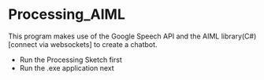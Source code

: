 # Processing_AIML

This program makes use of the Google Speech API and the AIML library(C#) [connect via websockets] to create a chatbot.

- Run the Processing Sketch first
- Run the .exe application next
